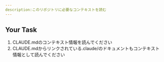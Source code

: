 ```yaml
---
description:このリポジトリに必要なコンテキストを読む
---
```


## Your Task

1. CLAUDE.mdのコンテキスト情報を読んでください
2. CLAUDE.mdからリンクされている.claude/のドキュメントもコンテキスト情報として読んでください
